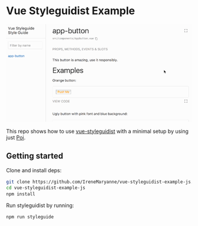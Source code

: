 # Vue Styleguidist Example

![Example styleguidist gif](styleguide.gif)

This repo shows how to use [vue-styleguidist](https://github.com/vue-styleguidist/vue-styleguidist/) with a minimal setup by using just [Poi](poi.js.org).

## Getting started

Clone and install deps:

```bash
git clone https://github.com/IreneMaryanne/vue-styleguidist-example-js.git
cd vue-styleguidist-example-js
npm install
```

Run styleguidist by running:

```bash
npm run styleguide
```
